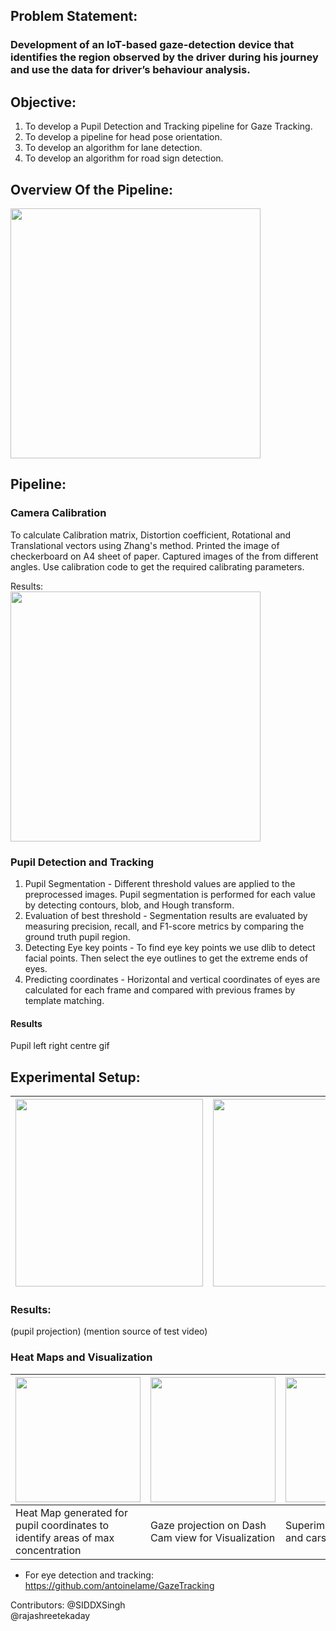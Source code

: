 ## Problem Statement:  
### Development of an IoT-based gaze-detection device that identifies the region observed by the driver during his journey and use the data for driver’s behaviour analysis.

## Objective:  
1) To develop a Pupil Detection and Tracking pipeline for Gaze Tracking.  
2) To develop a pipeline for head pose orientation.  
3) To develop an algorithm for lane detection.  
4) To develop an algorithm for road sign detection.  

## Overview Of the Pipeline: 
<img src="https://github.com/pareespathak/pupil_tracking/assets/64767345/69e406d4-12e3-4194-be04-ef67fb59b624" height="400">

## Pipeline:
### Camera Calibration  
To calculate Calibration matrix, Distortion coefficient, Rotational and Translational vectors using Zhang's method.
Printed the image of checkerboard on A4 sheet of paper. Captured images of the from different angles. Use calibration code to get the required calibrating parameters.  

Results:  
<img src="https://github.com/pareespathak/pupil_tracking/assets/64767345/40971c8a-adce-4bca-a988-912335587168" height="400">


### Pupil Detection and Tracking  
1) Pupil Segmentation - Different threshold values are applied to the preprocessed images. 
Pupil segmentation is performed for each value by detecting contours, blob, and Hough transform.  
2) Evaluation of best threshold - Segmentation results are evaluated by measuring precision, recall, and F1-score metrics by comparing the ground truth pupil region.  
3) Detecting Eye key points - 
To find eye key points we use dlib to detect facial points. Then select the eye outlines to get the extreme ends of eyes.  
4) Predicting coordinates - Horizontal and vertical coordinates of eyes are calculated for each frame and compared with previous frames by template matching.  

#### Results 

Pupil left right centre 
gif

## Experimental Setup:
<img src="https://github.com/pareespathak/pupil_tracking/assets/64767345/5a06e582-12b2-43ac-8f79-9e02777a4d37" height="300">  | <img src="https://github.com/pareespathak/pupil_tracking/assets/64767345/de750605-c2dc-40cd-a0ba-588c12ded5ed" height="300">
-------------------------------------------------- | --------------------------------------------------------

### Results:
(pupil projection)
(mention source of test video)


### Heat Maps and Visualization
<img src="https://github.com/pareespathak/pupil_tracking/assets/64767345/7d0bc57d-5095-4c7e-936b-599501c9b615" height="200">  |  <img src="https://github.com/pareespathak/pupil_tracking/assets/64767345/ecb25457-da53-40cf-a4c1-fdb45c02ba63" height="200">  |  <img src="https://github.com/pareespathak/pupil_tracking/assets/64767345/199e756b-2164-4819-835c-60f9526198b5" height="200">
--------------- | -------------------- | ---------------------
Heat Map generated for pupil coordinates to identify areas of max concentration  |  Gaze projection on Dash Cam view for Visualization  |  Superimposed heat maps and cars dashcam view.


* For eye detection and tracking: https://github.com/antoinelame/GazeTracking


Contributors:
@SIDDXSingh  
@rajashreetekaday
